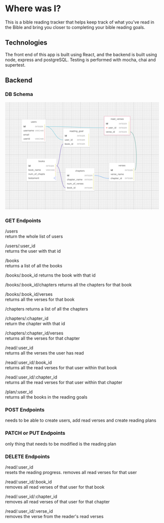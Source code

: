 # Where was I?

This is a bible reading tracker that helps keep track of what you've read in the Bible and bring you closer to completing your bible reading goals.

## Technologies
The front end of this app is built using React, and the backend is built using node, express and postgreSQL. Testing is performed with mocha, chai and supertest.

## Backend

### DB Schema
![Database schema](/dbschema.png?raw=true)

### GET Endpoints
/users  
return the whole list of users

/users/:user_id  
returns the user with that id


/books  
returns a list of all the books

/books/:book_id 
returns the book with that id

/books/:book_id/chapters
returns all the chapters for that book

/books/:book_id/verses  
returns all the verses for that book


/chapters 
returns a list of all the chapters

/chapters/:chapter_id  
return the chapter with that id

/chapters/:chapter_id/verses  
returns all the verses for that chapter


/read/:user_id  
returns all the verses the user has read

/read/:user_id/:book_id  
returns all the read verses for that user within that book

/read/:user_id/:chapter_id  
returns all the read verses for that user within that chapter


/plan/:user_id  
returns all the books in the reading goals

### POST Endpoints
needs to be able to create users, add read verses and create reading plans

### PATCH or PUT Endpoints
only thing that needs to be modified is the reading plan

### DELETE Endpoints
/read/:user_id  
resets the reading progress. removes all read verses for that user

/read/:user_id/:book_id  
removes all read verses of that user for that book

/read/:user_id/:chapter_id  
removes all read verses of that user for that chapter

/read/:user_id/:verse_id  
removes the verse from the reader's read verses


